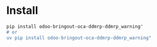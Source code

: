 # Install

```bash
pip install odoo-bringout-oca-ddmrp-ddmrp_warning"
# or
uv pip install odoo-bringout-oca-ddmrp-ddmrp_warning"
```
